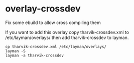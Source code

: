 overlay-crossdev
================

Fix some ebuild to allow cross compiling them

If you want to add this overlay copy tharvik-crossdev.xml to
/etc/layman/overlays/ then add tharvik-crossdev to layman.
```
cp tharvik-crossdev.xml /etc/layman/overlays/
layman -S
layman -a tharvik-crossdev
```
